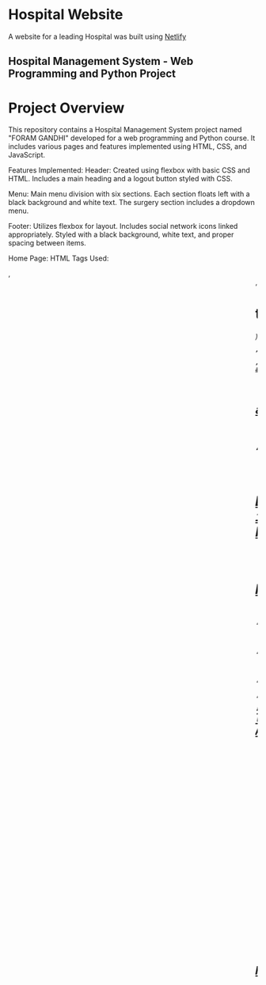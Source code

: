 # Hospital Website 
A website for a leading Hospital was built using [Netlify](https://roaring-platypus-450ca4.netlify.app/)


## Hospital Management System - Web Programming and Python Project
# Project Overview
This repository contains a Hospital Management System project named "FORAM GANDHI" developed for a web programming and Python course. It includes various pages and features implemented using HTML, CSS, and JavaScript.

Features Implemented:
Header: Created using flexbox with basic CSS and HTML.
Includes a main heading and a logout button styled with CSS.

Menu:
Main menu division with six sections.
Each section floats left with a black background and white text.
The surgery section includes a dropdown menu.

Footer:
Utilizes flexbox for layout.
Includes social network icons linked appropriately.
Styled with a black background, white text, and proper spacing between items.

Home Page:
HTML Tags Used: <div>, <marquee>, <img>, heading tags (<h1> to <h6>), <i>, <b>, <small>, <large>, <pre>, <p>, <a>, <u>.
Inline and internal CSS used for styling.
Animations applied to headings (<h1> and <h3>) using @keyframes.
Image Gallery Page:

Divided into four main divisions with images and paragraphs.
Styling includes borders, image placement, and heading colors.
About Us Page:

HTML Tags Used: <div>, <p>, <i>, <img>, <a>, heading tags, <pre>, <b>, <small>, <form>, etc.
Internal CSS used for styling with properties like margins, text alignment, animations, colors, and backgrounds.
Book Appointment Page:

HTML Tags Used: <form>, <input>, <button>, <br>, <label>, <table>, <th>, <td>, heading tags.
Internal CSS used for styling including text alignment, background colors, table borders, etc.
Includes internal JavaScript for form validation (getElementById, regex, etc.).
Project Structure
The project is organized into distinct pages each fulfilling specific functionalities related to hospital management. Each page includes appropriate HTML structure, CSS styling, and where applicable, JavaScript for interactive elements.

Installation and Usage
To use this project, simply clone the repository and open the respective HTML files in a web browser.

Contributing
Contributions are welcome. For major changes, please open an issue first to discuss what you would like to change.

License
This project is licensed under the MIT License.
